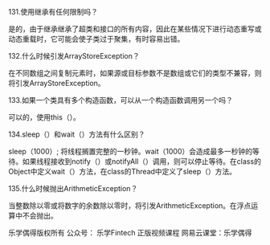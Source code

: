 131.使用继承有任何限制吗？

是的，由于继承继承了超类和接口的所有内容，因此在某些情况下进行动态重写或动态重载时，它可能会使子类过于聚集，有时容易出错。



132.什么时候引发ArrayStoreException？

在不同数组之间复制元素时，如果源或目标参数不是数组或它们的类型不兼容，则将引发ArrayStoreException。



133.如果一个类具有多个构造函数，可以从一个构造函数调用另一个吗？

可以的，使用this（）。



134.sleep（）和wait（）方法有什么区别？

sleep（1000）; 将线程搁置完整的一秒钟。wait（1000）会造成最多一秒钟的等待。如果线程接收到notify（）或notifyAll（）调用，则可以停止等待。在class的Object中定义wait（）方法，在class的Thread中定义了sleep（）方法。



135.什么时候抛出ArithmeticException？

当整数除以零或将数字的余数除以零时，将引发ArithmeticException。在浮点运算中不会抛出。





乐学偶得版权所有 公众号： 乐学Fintech 正版视频课程 网易云课堂：乐学偶得